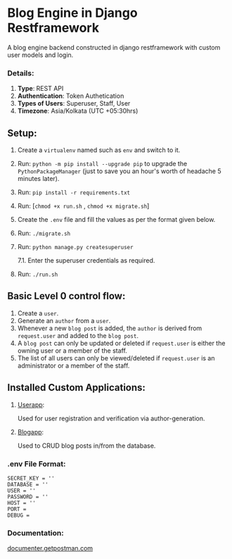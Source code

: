 # Blog Engine in Django Restframework 

<p>
A blog engine backend constructed in django restframework with custom user models and login.
</p>

### Details:

1. __Type__: REST API
2. __Authentication__: Token Authetication
3. __Types of Users__: Superuser, Staff, User
4. __Timezone__: Asia/Kolkata (UTC +05:30hrs)

## Setup:

1. Create a ```virtualenv``` named such as ```env``` and switch to it.
2. Run: ```python -m pip install --upgrade pip``` to upgrade the ```PythonPackageManager``` (just to save you an hour's worth of headache 5 minutes later).
3. Run: ```pip install -r requirements.txt```
4. Run: [```chmod +x run.sh``` , ```chmod +x migrate.sh```]
5. Create the ```.env``` file and fill the values as per the format given below.
6. Run: ```./migrate.sh```
7. Run: ```python manage.py createsuperuser```

    7.1. Enter the superuser credentials as required.
8. Run: ```./run.sh```

## Basic Level 0 control flow:

1. Create a ```user```.
2. Generate an ```author``` from a ```user```.
3. Whenever a new ```blog post``` is added, the ```author``` is derived from ```request.user``` and added to the ```blog post```.
4. A ```blog post``` can only be updated or deleted if ```request.user``` is either the owning user or a member of the staff.
5. The list of all users can only be viewed/deleted if ```request.user``` is an administrator or a member of the staff.

## Installed Custom Applications:

1. [Userapp](https://github.com/Arkiralor/BlogProjectDjangoRF/tree/master/userapp):

    Used for user registration and verification via author-generation.

2. [Blogapp](https://github.com/Arkiralor/BlogProjectDjangoRF/tree/master/blogapp):

    Used to CRUD blog posts in/from the database.

### .env File Format:

```
SECRET_KEY = ''
DATABASE = ''
USER = ''
PASSWORD = ''
HOST = ''
PORT = 
DEBUG = 
```

### Documentation:

[documenter.getpostman.com](https://documenter.getpostman.com/view/17779018/UVXnFtk8)